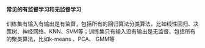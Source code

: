 #### 常见的有监督学习和无监督学习

训练集有输入有输出是有监督，包括所有的回归算法分类算法，比如线性回归、决策树、神经网络、KNN、SVM等；训练集只有输入没有输出是无监督，包括所有的聚类算法，比如k-means 、PCA、 GMM等

